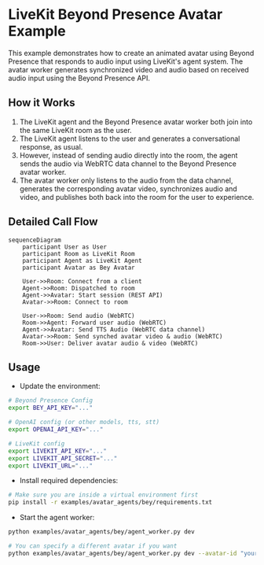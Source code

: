 # LiveKit Beyond Presence Avatar Example

This example demonstrates how to create an animated avatar using Beyond Presence that responds to audio input using LiveKit's agent system.
The avatar worker generates synchronized video and audio based on received audio input using the Beyond Presence API.

## How it Works

1. The LiveKit agent and the Beyond Presence avatar worker both join into the same LiveKit room as the user.
2. The LiveKit agent listens to the user and generates a conversational response, as usual.
3. However, instead of sending audio directly into the room, the agent sends the audio via WebRTC data channel to the Beyond Presence avatar worker.
4. The avatar worker only listens to the audio from the data channel, generates the corresponding avatar video, synchronizes audio and video, and publishes both back into the room for the user to experience.

## Detailed Call Flow

```mermaid
sequenceDiagram
    participant User as User
    participant Room as LiveKit Room
    participant Agent as LiveKit Agent
    participant Avatar as Bey Avatar

    User->>Room: Connect from a client
    Agent->>Room: Dispatched to room
    Agent->>Avatar: Start session (REST API)
    Avatar->>Room: Connect to room

    User->>Room: Send audio (WebRTC)
    Room->>Agent: Forward user audio (WebRTC)
    Agent->>Avatar: Send TTS Audio (WebRTC data channel)
    Avatar->>Room: Send synched avatar video & audio (WebRTC)
    Room->>User: Deliver avatar audio & video (WebRTC)
```

## Usage

* Update the environment:

```bash
# Beyond Presence Config
export BEY_API_KEY="..."

# OpenAI config (or other models, tts, stt)
export OPENAI_API_KEY="..."

# LiveKit config
export LIVEKIT_API_KEY="..."
export LIVEKIT_API_SECRET="..."
export LIVEKIT_URL="..."
```

* Install required dependencies:

```bash
# Make sure you are inside a virtual environment first
pip install -r examples/avatar_agents/bey/requirements.txt
```

* Start the agent worker:

```bash
python examples/avatar_agents/bey/agent_worker.py dev

# You can specify a different avatar if you want
python examples/avatar_agents/bey/agent_worker.py dev --avatar-id "your-avatar-id"
```

